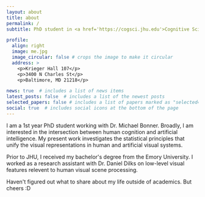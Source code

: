 ```yaml
---
layout: about
title: about
permalink: /
subtitle: PhD student in <a href='https://cogsci.jhu.edu'>Cognitive Science</a> at the Johns Hopkins University.

profile:
  align: right
  image: me.jpg
  image_circular: false # crops the image to make it circular
  address: >
    <p>Krieger Hall 107</p>
    <p>3400 N Charles St</p>
    <p>Baltimore, MD 21218</p>

news: true  # includes a list of news items
latest_posts: false  # includes a list of the newest posts
selected_papers: false # includes a list of papers marked as "selected={true}"
social: true  # includes social icons at the bottom of the page
---
```


I am a  1st year PhD student working with Dr. Michael Bonner. Broadly, I am interested in the intersection between human cognition and artificial intelligence. My present work investigates the statistical principles that unify the visual representations in human and artificial visual systems.

Prior to JHU, I received my bachelor's degree from the Emory University. I worked as a research assistant with Dr. Daniel Dilks on low-level visual features relevent to human visual scene processing.

Haven't figured out what to share about my life outside of academics. But cheers :D